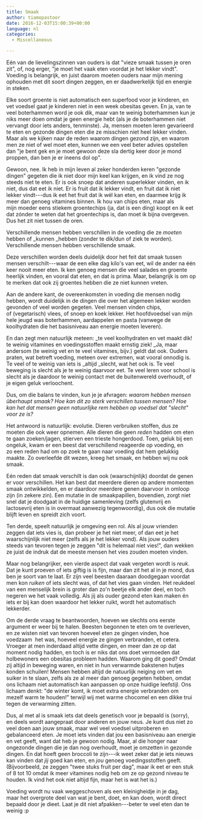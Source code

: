 ```yaml
---
title: Smaak
author: tiamopastoor
date: 2016-12-03T15:00:39+00:00
language: nl
categories:
  - Miscellaneous

---
```

Eén van de lievelingszinnen van ouders is dat "vieze smaak tussen je oren zit", of, nog erger, "je moet het vaak eten voordat je het lekker vindt". Voeding is belangrijk, en juist daarom moeten ouders naar mijn mening ophouden met dit soort dingen zeggen, en er daadwerkelijk tijd en energie in steken.

Elke soort groente is niet automatisch een superfood voor je kinderen, en vet voedsel gaat je kinderen niet in een week obesitas geven. En ja, van te veel boterhammen word je ook dik, maar van te weinig boterhammen kun je niks meer doen omdat je geen energie hebt (als je de boterhammen niet vervangt door iets anders, tenminste). Ja, mensen moeten leren gevarieerd te eten en gezonde dingen eten die ze misschien niet heel lekker vinden. Maar als we kijken naar de reden waarom dingen gezond zijn, en waarom men ze niet of wel moet eten, kunnen we een veel beter advies opstellen dan "je bent gek en je moet gewoon deze sla dertig keer door je mond proppen, dan ben je er ineens dol op".<!--more-->

Gewoon, nee. Ik heb in mijn leven al zeker honderden keren "gezonde dingen" gegeten die ik niet door mijn keel kan krijgen, en ik vind ze nog steeds niet te eten. Er is ook snoep dat anderen superlekker vinden, en ik niet, dus dat eet ik niet. Er is fruit dat ik lekker vindt, en fruit dat ik niet lekker vindt---dus ik eet het fruit dat ik wél kan eten, en daarmee krijg ik meer dan genoeg vitamines binnen. Ik hou van chips eten, maar als mijn moeder eens stiekem groentechips (ja, dat is een ding) koopt en ik eet dat zónder te weten dat het groentechips is, dan moet ik bijna overgeven. Dus het zit niet tussen de oren.

Verschillende mensen hebben verschillen in de voeding die ze _moeten_ hebben of _kunnen _hebben (zonder te dik/dun of ziek te worden). Verschillende mensen hebben verschillende smaak.

Deze verschillen worden deels duidelijk door het feit dat smaak tussen mensen verschilt---waar de een elke dag kilo's van eet, wil de ander na één keer nooit meer eten. Ik ken genoeg mensen die veel salades en groente heerlijk vinden, en vooral dat eten, en dat is prima. Maar, belangrijk is om op te merken dat ook zij groentes hebben die ze niet kunnen vreten.

Aan de andere kant, de overeenkomsten in voeding die mensen nodig hebben, wordt duidelijk in de dingen die over het algemeen lekker worden gevonden of veel worden gegeten. Veel mensen vinden chips, of (vegetarisch) vlees, of snoep en koek lekker. Het hoofdvoedsel van mijn hele jeugd was boterhammen, aardappelen en pasta (vanwege de koolhydraten die het basisniveau aan energie moeten leveren).

En dan zegt men natuurlijk meteen: _te veel koolhydraten en vet maakt dik! te weinig vitamines en voedingsstoffen maakt ernstig ziek! _Ja, maar andersom (te weinig vet en te veel vitamines, bijv.) geldt dat ook. Ouders praten, wat betreft voeding, meteen over extremen, wat vooral onnodig is. Te veel of te weinig van iets is _altijd _slecht, wat het ook is. Te veel beweging is slecht als je te weinig daarvoor eet. Te veel leren voor school is slecht als je daardoor te weinig contact met de buitenwereld overhoudt, of je eigen geluk verloochent.

Dus, om die balans te vinden, kun je je afvragen: _waarom hebben mensen überhaupt smaak?_ _Hoe kan dit zo sterk verschillen tussen mensen? Hoe kan het dat mensen geen natuurlijke rem hebben op voedsel dat "slecht" voor ze is?_

 

Het antwoord is natuurlijk: evolutie. Dieren verbruiken stoffen, dus ze moeten die ook weer opnemen. Alle dieren die geen _reden_ hadden om eten te gaan zoeken/jagen, stierven een trieste hongerdood. Toen, geluk bij een ongeluk, kwam er een beest dat verschillend reageerde op voeding, en zo een reden had om op zoek te gaan naar voeding dat hem gelukkig maakte. Zo overleefde dit wezen, kreeg het smaak, en hebben wij nu ook smaak.

Eén reden dat smaak verschilt is dan ook (waarschijnlijk) doordat de genen er voor verschillen. Het kan best dat meerdere dieren op andere momenten smaak ontwikkelden, en er daardoor meerdere genen daarvoor in omloop zijn (in zekere zin). Een mutatie in de smaakpapillen, bovendien, zorgt niet snel dat je doodgaat in de huidige samenleving (zelfs glutenvrij en lactosevrij eten is in overmaat aanwezig tegenwoordig), dus ook die mutatie blijft leven en spreidt zich voort.

Ten derde, speelt natuurlijk je omgeving een rol. Als al jouw vrienden zeggen dat iets vies is, dan probeer je het niet meer, of dan eet je het waarschijnlijk niet meer (zelfs als je het lekker vond). Als jouw ouders steeds van tevoren tegen je zeggen "dit is helemaal niet vies!", dan wekken ze juist de indruk dat de meeste mensen het vies zouden moeten vinden.

Maar nog belangrijker, een vierde aspect dat vaak vergeten wordt is _reuk_. Dat je kunt proeven of iets giftig is is fijn, maar dan zit het al in je mond, dus ben je soort van te laat. Er zijn veel beesten daaraan doodgegaan voordat men kon _ruiken_ of iets slecht was, of dat het vies gaan vinden. Het reukdeel van een menselijk brein is groter dan zo'n beetje elk ander deel, en toch negeren we het vaak volledig. Als jij als ouder gezond eten kan maken én iets er bij kan doen waardoor het lekker ruikt, wordt het automatisch lekkerder.

Om de derde vraag te beantwoorden, hoeven we slechts ons eerste argument er weer bij te halen. Beesten begonnen te eten om te overleven, en ze wisten niet van tevoren hoeveel eten ze gingen vinden, hoe voedzaam  het was, hoeveel energie ze gingen verbranden, et cetera. Vroeger at men inderdaad altijd vette dingen, en meer dan ze op dat moment nodig hadden, en toch is er niks dat ons doet vermoeden dat holbewoners een obesitas probleem hadden. Waarom ging dit goed? Omdat zij altijd in beweging waren, en niet in hun verwarmde bakstenen hutjes konden schuilen! Mensen hebben altijd de natuurlijk neiging om vet en suiker in te slaan, zelfs als ze al meer dan genoeg gegeten hebben, omdat ons lichaam niet automatisch kan aanpassen op onze huidige leefstijl. Ons lichaam denkt: "de winter komt, ik moet extra energie verbranden om mezelf warm te houden!" terwijl wij met warme chocomel en een dikke trui tegen de verwarming zitten.

Dus, al met al is smaak iets dat deels genetisch voor je bepaald is (sorry), en deels wordt aangepraat door anderen en jouw neus. Je kunt dus niet zo veel doen aan jouw smaak, maar wel veel voedsel uitproberen en gebalanceerd eten. Je moet iets vinden dat jou een basisniveau aan energie en vet geeft, want dat heb je gewoon nodig. Maar, al die honger naar ongezonde dingen die je dan nog overhoudt, moet je omzetten in gezonde dingen. En dat hoeft geen broccoli te zijn---ik weet zeker dat je iets nieuws kan vinden dat _jij_ goed kan eten, en _jou_ genoeg voedingsstoffen geeft. (Bijvoorbeeld, ze zeggen "twee stuks fruit per dag", maar ik eet er een stuk of 8 tot 10 omdat ik meer vitamines nodig heb om ze op gezond niveau te houden. Ik vind het ook niet altijd fijn, maar het is wat het is.)

Voeding wordt nu vaak weggeschoven als een kleinigheidje in je dag, maar het overgrote deel van wat je bent, doet, en kan doen, wordt direct bepaald door je dieet. Laat je dit niet afpakken---beter te veel eten dan te weinig :p

 